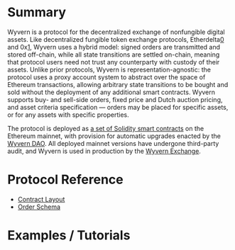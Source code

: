 <!-- TITLE: Protocol Overview -->
<!-- SUBTITLE: An overview of the Wyvern Protocol -->

# Summary

Wyvern is a protocol for the decentralized exchange of nonfungible digital assets. Like decentralized fungible token exchange protocols, Etherdelta[0] and 0x[1], Wyvern uses a hybrid model: signed orders are transmitted and stored off-chain, while all state transitions are settled on-chain, meaning that protocol users need not trust any counterparty with custody of their assets. Unlike prior protocols, Wyvern is representation-agnostic: the protocol uses a proxy account system to abstract over the space of Ethereum transactions, allowing arbitrary state transitions to be bought and sold without the deployment of any additional smart contracts. Wyvern supports buy- and sell-side orders, fixed price and Dutch auction pricing, and asset criteria specification — orders may be placed for specific assets, or for any assets with specific properties.

The protocol is deployed as [a set of Solidity smart contracts](https://github.com/ProjectWyvern/wyvern-ethereum) on the Ethereum mainnet, with provision for automatic upgrades enacted by the [Wyvern DAO](https://dao.projectwyvern.com). All deployed mainnet versions have undergone third-party audit, and Wyvern is used in production by the [Wyvern Exchange](https://exchange.projectwyvern.com).
# Protocol Reference
* [Contract Layout](/contract-architecture)
* [Order Schema](/order-schema)
# Examples / Tutorials

[0]: https://etherdelta.com
[1]: https://0xproject.com
